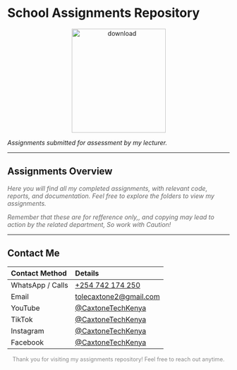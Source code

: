 # School Assignments Repository

<p align="center">
<img width="213" height="236" alt="download" src="https://github.com/user-attachments/assets/c9f871fd-bc64-4a93-bae0-7b0a722f94c7" /></p>

_Assignments submitted for assessment by my lecturer._

---

## Assignments Overview


<p style="font-style: italic; color: #666;">
  Here you will find all my completed assignments, with relevant code, reports, and documentation. Feel free to explore the folders to view my assignments.
</p>
<p style="font-style: italic; color: #666;">
  Remember that these are for refference only,, and copying may lead to action by the related department, So work with Caution!
</p>

---

## Contact Me
<p align="center">
<table>
  <thead>
    <tr>
      <th align="left">Contact Method</th>
      <th align="left">Details</th>
    </tr>
  </thead>
  <tbody>
    <tr>
      <td>WhatsApp / Calls</td>
      <td><a href="tel:+254742174250">+254 742 174 250</a></td>
    </tr>
    <tr>
      <td>Email</td>
      <td><a href="mailto:tolecaxtone2@gmail.com">tolecaxtone2@gmail.com</a></td>
    </tr>
    <tr>
      <td>YouTube</td>
      <td><a href="https://www.youtube.com/@CaxtoneTechKenya" target="_blank" rel="noopener">@CaxtoneTechKenya</a></td>
    </tr>
    <tr>
      <td>TikTok</td>
      <td><a href="https://www.tiktok.com/@CaxtoneTechKenya" target="_blank" rel="noopener">@CaxtoneTechKenya</a></td>
    </tr>
    <tr>
      <td>Instagram</td>
      <td><a href="https://www.instagram.com/CaxtoneTechKenya" target="_blank" rel="noopener">@CaxtoneTechKenya</a></td>
    </tr>
    <tr>
      <td>Facebook</td>
      <td><a href="https://www.facebook.com/CaxtoneTechKenya" target="_blank" rel="noopener">@CaxtoneTechKenya</a></td>
    </tr>
  </tbody>
</table>
  
</p>

<p align="center" style="font-size: 0.9em; color:#888;">
  Thank you for visiting my assignments repository! Feel free to reach out anytime.
</p>
